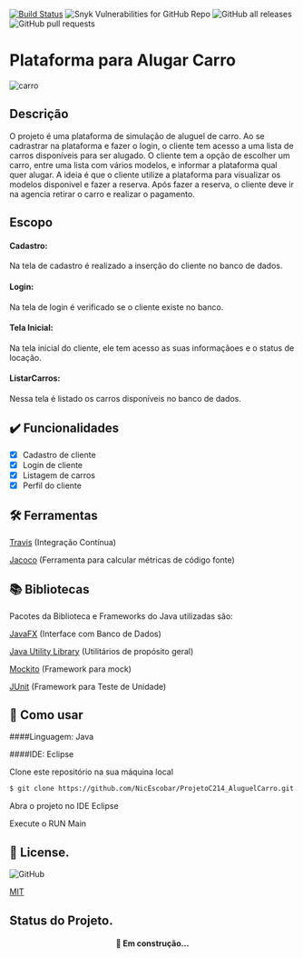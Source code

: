 [![Build Status](https://travis-ci.com/NicEscobar/ProjetoC214_AluguelCarro.svg?branch=main)](https://travis-ci.com/NicEscobar/ProjetoC214_AluguelCarro)
![Snyk Vulnerabilities for GitHub Repo](https://img.shields.io/snyk/vulnerabilities/github/NicEscobar/ProjetoC214_AluguelCarro)
![GitHub all releases](https://img.shields.io/github/downloads/NicEscobar/ProjetoC214_AluguelCarro/total)
![GitHub pull requests](https://img.shields.io/github/issues-pr/NicEscobar/ProjetoC214_AluguelCarro)

# Plataforma para Alugar Carro

![carro](https://user-images.githubusercontent.com/41171203/103043822-07332700-455d-11eb-9871-3f9a1edb69a0.png)

## Descrição

O projeto é uma plataforma de simulação de aluguel de carro.
Ao se cadrastrar na plataforma e fazer o login, o cliente tem acesso a uma lista de carros disponíveis para ser alugado. O cliente tem  a opção  de escolher um carro, entre uma lista com vários modelos, e informar a plataforma qual quer alugar.
A ideia é que o cliente utilize a plataforma para visualizar os modelos disponivel e fazer a reserva. Após fazer a reserva, o cliente deve ir na agencia retirar o carro e realizar o pagamento.  

## Escopo

#### Cadastro: 
Na tela de cadastro é realizado a inserção do cliente no banco de dados.

#### Login: 
Na tela de login é verificado se o cliente  existe no  banco.

#### Tela Inicial: 
Na tela inicial do cliente, ele tem acesso as suas informaçãoes e o status de locação.

#### ListarCarros: 
Nessa tela é listado os carros disponíveis no banco de dados.

## :heavy_check_mark: Funcionalidades

- [x] Cadastro de cliente
- [x] Login de cliente
- [x] Listagem de carros
- [x] Perfil do cliente

## 🛠️ Ferramentas

[Travis](https://travis-ci.org/) (Integração Contínua)

[Jacoco](https://www.jacoco.org/jacoco/trunk/doc/) (Ferramenta para calcular métricas de código fonte)

## 📚 Bibliotecas

Pacotes da Biblioteca e Frameworks do Java utilizadas são:

[JavaFX](https://openjfx.io/) (Interface com Banco de Dados)

[Java Utility Library](https://docs.oracle.com/javase/8/docs/api/java/util/package-summary.html) (Utilitários de propósito geral)

[Mockito](https://site.mockito.org/) (Framework para mock)

[JUnit](https://junit.org/junit5/) (Framework para Teste de Unidade)

## 📃 Como usar

####Linguagem: Java

####IDE: Eclipse

Clone este repositório na sua máquina local

```bash
$ git clone https://github.com/NicEscobar/ProjetoC214_AluguelCarro.git
```
Abra o projeto no IDE Eclipse

Execute o RUN Main

## 📜 License.

![GitHub](https://img.shields.io/github/license/NicEscobar/ProjetoC214_AluguelCarro)

[MIT](https://choosealicense.com/licenses/mit/)

## Status do Projeto.

<h4 🚧 align="center"> 
	🚀 Em construção...  
</h4>


